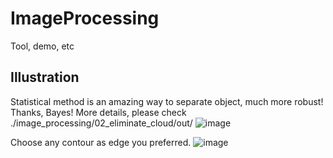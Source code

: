 # ImageProcessing
Tool, demo, etc

## Illustration
Statistical method is an amazing way to separate object, much more robust! Thanks, Bayes!
More details, please check ./image_processing/02_eliminate_cloud/out/
![image](https://github.com/JeffreyHoa/image_processing/blob/master/02_eliminate_cloud/out/rst01.png)

Choose any contour as edge you preferred. 
![image](https://github.com/JeffreyHoa/image_processing/blob/master/02_eliminate_cloud/out/rst02.png)
